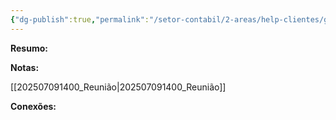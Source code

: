 ```yaml
---
{"dg-publish":true,"permalink":"/setor-contabil/2-areas/help-clientes/grupo-solonopole/","dgPassFrontmatter":true,"created":"2024-12-18T09:52:07.459-03:00","updated":"2025-07-09T14:44:55.588-03:00"}
---
```


**Resumo:**


**Notas:**

[[202507091400_Reunião\|202507091400_Reunião]]


**Conexões:**

